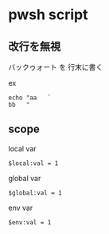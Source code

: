 
# pwsh script


## 改行を無視

バックゥォート を 行末に書く

ex

```
echo "aa   `
bb   "
```


## scope

local var

```
$local:val = 1
```

global var

```
$global:val = 1
```

env var

```
$env:val = 1
```



